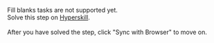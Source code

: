 Fill blanks tasks are not supported yet. <br>Solve this step on <a href="https://hyperskill.org/learn/step/32705">Hyperskill</a>. <br><br>After you have solved the step, click "Sync with Browser"  to move on.